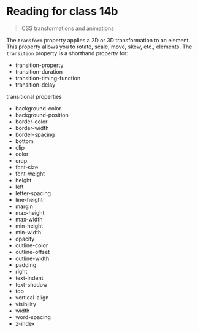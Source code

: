 # Reading for class 14b

> CSS transformations and animations

The `transform` property applies a 2D or 3D transformation to an element. This property allows you to rotate, scale, move, skew, etc., elements.
The `transition` property is a shorthand property for:
- transition-property
- transition-duration
- transition-timing-function
- transition-delay

transitional properties
- background-color
- background-position
- border-color
- border-width
- border-spacing
- bottom
- clip
- color
- crop
- font-size
- font-weight
- height
- left
- letter-spacing
- line-height
- margin
- max-height
- max-width
- min-height
- min-width
- opacity
- outline-color
- outline-offset
- outline-width
- padding
- right
- text-indent
- text-shadow
- top
- vertical-align
- visibility
- width
- word-spacing
- z-index

